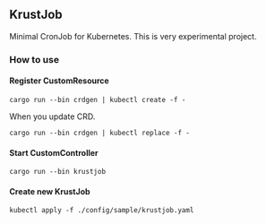 ## KrustJob

Minimal CronJob for Kubernetes.
This is very experimental project.

### How to use

#### Register CustomResource

```
cargo run --bin crdgen | kubectl create -f -
```

When you update CRD.

```
cargo run --bin crdgen | kubectl replace -f -
```

#### Start CustomController

```
cargo run --bin krustjob
```

#### Create new KrustJob

```
kubectl apply -f ./config/sample/krustjob.yaml
```
